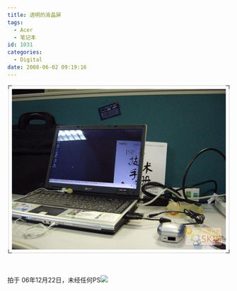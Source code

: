 ```yaml
---
title: 透明的液晶屏
tags:
  - Acer
  - 笔记本
id: 1031
categories:
  - Digital
date: 2008-06-02 09:19:16
---
```


![](/images/2008/06/02_200806020919006276_6476.jpg)

&nbsp;

拍于 06年12月22日，未经任何PS![](/images/2008/06/02_12785_12785.gif)